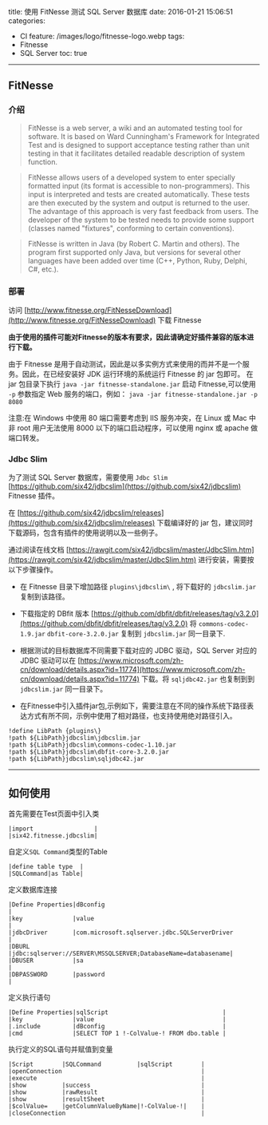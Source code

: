 title: 使用 FitNesse 测试 SQL Server 数据库
date: 2016-01-21 15:06:51
categories:
  - CI
feature: /images/logo/fitnesse-logo.webp
tags:
  - Fitnesse
  - SQL Server
toc: true
---
<h2 id="fitnesse">FitNesse</h2>

<h3 id="note">介绍</h3>

>FitNesse is a web server, a wiki and an automated testing tool for software. It is based on Ward Cunningham's Framework for Integrated Test and is designed to support acceptance testing rather than unit testing in that it facilitates detailed readable description of system function.

>FitNesse allows users of a developed system to enter specially formatted input (its format is accessible to non-programmers). This input is interpreted and tests are created automatically. These tests are then executed by the system and output is returned to the user. The advantage of this approach is very fast feedback from users. The developer of the system to be tested needs to provide some support (classes named "fixtures", conforming to certain conventions).

>FitNesse is written in Java (by Robert C. Martin and others). The program first supported only Java, but versions for several other languages have been added over time (C++, Python, Ruby, Delphi, C#, etc.).

<!-- more -->

<h3 id="deploy">部署</h3>

访问 [http://www.fitnesse.org/FitNesseDownload](http://www.fitnesse.org/FitNesseDownload) 下载 Fitnesse

**由于使用的插件可能对Fitnesse的版本有要求，因此请确定好插件兼容的版本进行下载。**

由于 Fitnesse 是用于自动测试，因此是以多实例方式来使用的而并不是一个服务。因此，在已经安装好 JDK 运行环境的系统运行 Fitnesse 的 jar 包即可。
在 jar 包目录下执行 `java -jar fitnesse-standalone.jar` 启动 Fitnesse,可以使用 `-p` 参数指定 Web 服务的端口，例如： `java -jar fitnesse-standalone.jar -p 8080`

注意:在 Windows 中使用 80 端口需要考虑到 IIS 服务冲突，在 Linux 或 Mac 中非 root 用户无法使用 8000 以下的端口启动程序，可以使用 nginx 或 apache 做端口转发。

<h3 id="plug">Jdbc Slim</h3>

为了测试 SQL Server 数据库，需要使用 `Jdbc Slim` [https://github.com/six42/jdbcslim](https://github.com/six42/jdbcslim) Fitnesse 插件。

在 [https://github.com/six42/jdbcslim/releases](https://github.com/six42/jdbcslim/releases) 下载编译好的 jar 包，建议同时下载源码，包含有插件的使用说明以及一些例子。

通过阅读在线文档 [https://rawgit.com/six42/jdbcslim/master/JdbcSlim.htm](https://rawgit.com/six42/jdbcslim/master/JdbcSlim.htm) 进行安装，需要按以下步骤操作。

* 在 Fitnesse 目录下增加路径 `plugins\jdbcslim\` , 将下载好的 `jdbcslim.jar` 复制到该路径。

* 下载指定的 DBfit 版本 [https://github.com/dbfit/dbfit/releases/tag/v3.2.0](https://github.com/dbfit/dbfit/releases/tag/v3.2.0) 将 `commons-codec-1.9.jar` `dbfit-core-3.2.0.jar` 复制到 `jdbcslim.jar` 同一目录下.

* 根据测试的目标数据库不同需要下载对应的 JDBC 驱动，SQL Server 对应的 JDBC 驱动可以在 [https://www.microsoft.com/zh-cn/download/details.aspx?id=11774](https://www.microsoft.com/zh-cn/download/details.aspx?id=11774) 下载。将 `sqljdbc42.jar` 也复制到到 `jdbcslim.jar` 同一目录下。

* 在Fitnesse中引入插件jar包,示例如下，需要注意在不同的操作系统下路径表达方式有所不同，示例中使用了相对路径，也支持使用绝对路径引入。

```shell
!define LibPath {plugins\}
!path ${LibPath}jdbcslim\jdbcslim.jar
!path ${LibPath}jdbcslim\commons-codec-1.10.jar
!path ${LibPath}jdbcslim\dbfit-core-3.2.0.jar
!path ${LibPath}jdbcslim\sqljdbc42.jar
```

---

<h2 id="howto">如何使用</h2>

首先需要在Test页面中引入类

```
|import                 |
|six42.fitnesse.jdbcslim|
```

自定义`SQL Command`类型的Table

```
|define table type  |
|SQLCommand|as Table|
```

定义数据库连接

```
|Define Properties|dBconfig                                                     |
|key              |value                                                        |
|jdbcDriver       |com.microsoft.sqlserver.jdbc.SQLServerDriver                 |
|DBURL            |jdbc:sqlserver://SERVER\MSSQLSERVER;DatabaseName=databasename|
|DBUSER           |sa                                                           |
|DBPASSWORD       |password                                                     |
```

定义执行语句

```
|Define Properties|sqlScript                                |
|key              |value                                    |
|.include         |dBconfig                                 |
|cmd              |SELECT TOP 1 !-ColValue-! FROM dbo.table |
```

执行定义的SQL语句并赋值到变量

```
|Script        |SQLCommand          |sqlScript        |
|openConnection                                       |
|execute                                              |
|show          |success                               |
|show          |rawResult                             |
|show          |resultSheet                           |
|$colValue=    |getColumnValueByName|!-ColValue-!|    |
|closeConnection                                      |
```
